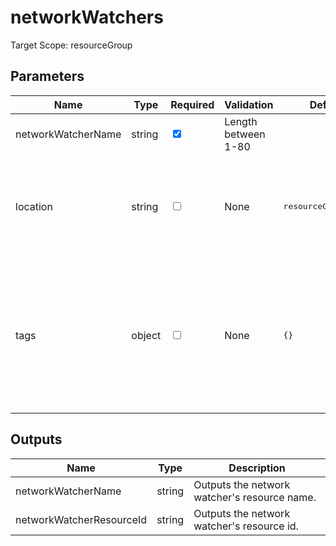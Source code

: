 ﻿# networkWatchers

Target Scope: resourceGroup

## Parameters
| Name | Type | Required | Validation | Default value | Description |
| -- |  -- | -- | -- | -- | -- |
| networkWatcherName | string | <input type="checkbox" checked> | Length between 1-80 | <pre></pre> | The name of the NetworkWatcher resource |
| location | string | <input type="checkbox"> | None | <pre>resourceGroup().location</pre> | Specifies the Azure location where the resource should be created. Defaults to the resourcegroup location. |
| tags | object | <input type="checkbox"> | None | <pre>{}</pre> | The tags to apply to this resource. This is an object with key/value pairs.<br>Example:<br>{<br>&nbsp;&nbsp;&nbsp;FirstTag: myvalue<br>&nbsp;&nbsp;&nbsp;SecondTag: another value<br>} |

## Outputs
| Name | Type | Description |
| -- |  -- | -- |
| networkWatcherName | string | Outputs the network watcher\'s resource name. |
| networkWatcherResourceId | string | Outputs the network watcher\'s resource id. |
